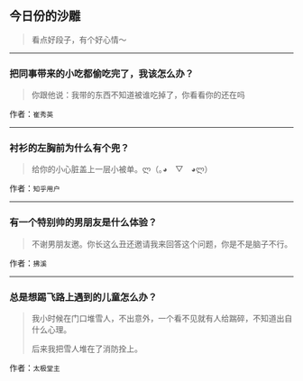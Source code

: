 ## 今日份的沙雕

> 看点好段子，有个好心情～


 
---

### 把同事带来的小吃都偷吃完了，我该怎么办？

> 你跟他说：我带的东西不知道被谁吃掉了，你看看你的还在吗


作者：`崔秀英`

---

### 衬衫的左胸前为什么有个兜？

> 给你的小心脏盖上一层小被单。ლ（｡◕　▽　◕ლ）


作者：`知乎用户`

---

### 有一个特别帅的男朋友是什么体验？

> 不谢男朋友邀。你长这么丑还邀请我来回答这个问题，你是不是脑子不行。


作者：`拂溪`

---

### 总是想踢飞路上遇到的儿童怎么办？

> 我小时候在门口堆雪人，不出意外，一个看不见就有人给踹碎，不知道出自什么心理。
> 
> 后来我把雪人堆在了消防拴上。


作者：`太极堂主`